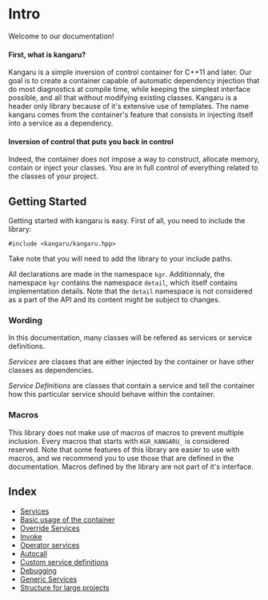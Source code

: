 Intro
=====

Welcome to our documentation!

#### First, what is kangaru?

Kangaru is a simple inversion of control container for C++11 and later. Our goal is to create a container capable of automatic dependency injection that do most diagnostics at compile time, while keeping the simplest interface possible, and all that without modifying existing classes. Kangaru is a header only library because of it's extensive use of templates. The name kangaru comes from the container's feature that consists in injecting itself into a service as a dependency.

#### Inversion of control that puts you back in control

Indeed, the container does not impose a way to construct, allocate memory, contain or inject your classes. You are in full control of everything related to the classes of your project.

Getting Started
---------------

Getting started with kangaru is easy. First of all, you need to include the library:

    #include <kangaru/kangaru.hpp>

Take note that you will need to add the library to your include paths.

All declarations are made in the namespace `kgr`. Additionnaly, the namespace `kgr` contains the namespace `detail`, which itself contains implementation details.
Note that the `detail` namespace is not considered as a part of the API and its content might be subject to changes.

### Wording

In this documentation, many classes will be refered as services or service definitions.

_Services_ are classes that are either injected by the container or have other classes as dependencies.

_Service Definitions_ are classes that contain a service and tell the container how this particular service should behave within the container.

### Macros

This library does not make use of macros of macros to prevent multiple inclusion.
Every macros that starts with `KGR_KANGARU_` is considered reserved.
Note that some features of this library are easier to use with macros, and we recommend you to use those that are defined in the documentation.
Macros defined by the library are not part of it's interface.

Index
-----
 * [Services](section1_services.md)
 * [Basic usage of the container](section2_container.md)
 * [Override Services](section3_override.md)
 * [Invoke](section4_invoke.md)
 * [Operator services](section5_operator.md)
 * [Autocall](section6_setters.md)
 * [Custom service definitions](section7_definitions.md)
 * [Debugging](section8_debug.md)
 * [Generic Services](section9_generic.md)
 * [Structure for large projects](section10_structure.md)
